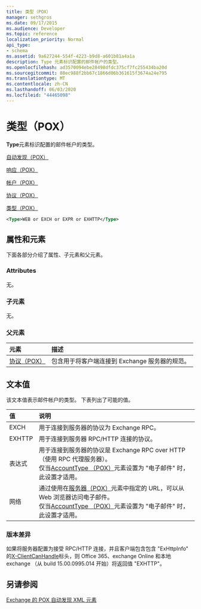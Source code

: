 ```yaml
---
title: 类型（POX）
manager: sethgros
ms.date: 09/17/2015
ms.audience: Developer
ms.topic: reference
localization_priority: Normal
api_type:
- schema
ms.assetid: 9a627244-554f-4223-b9d8-a601b81a4a1a
description: Type 元素标识配置的邮件帐户的类型。
ms.openlocfilehash: ad3570094ebe28498dfdc375cf7fc255434ba20d
ms.sourcegitcommit: 88ec988f2bb67c1866d06b361615f3674a24e795
ms.translationtype: MT
ms.contentlocale: zh-CN
ms.lasthandoff: 06/03/2020
ms.locfileid: "44465098"
---
```

# <a name="type-pox"></a>类型（POX）

**Type**元素标识配置的邮件帐户的类型。 
  
[自动发现（POX）](autodiscover-pox.md)
  
[响应（POX）](response-pox.md)
  
[帐户（POX）](account-pox.md)
  
[协议（POX）](protocol-pox.md)
  
[类型（POX）](type-pox.md)
  
```XML
<Type>WEB or EXCH or EXPR or EXHTTP</Type>
```

## <a name="attributes-and-elements"></a>属性和元素

下面各部分介绍了属性、子元素和父元素。
  
### <a name="attributes"></a>Attributes

无。
  
### <a name="child-elements"></a>子元素

无。
  
### <a name="parent-elements"></a>父元素

|**元素**|**描述**|
|:-----|:-----|
|[协议（POX）](protocol-pox.md) <br/> |包含用于将客户端连接到 Exchange 服务器的规范。  <br/> |
   
## <a name="text-value"></a>文本值

该文本值表示邮件帐户的类型。 下表列出了可能的值。
  
|**值**|**说明**|
|:-----|:-----|
|EXCH  <br/> |用于连接到服务器的协议为 Exchange RPC。  <br/> |
|EXHTTP  <br/> |用于连接到服务器 RPC/HTTP 连接的协议。  <br/> |
|表达式  <br/> |用于连接到服务器的协议是 Exchange RPC over HTTP （使用 RPC 代理服务器）。  <br/> 仅当[AccountType （POX）](accounttype-pox.md)元素设置为 "电子邮件" 时，此设置才适用。  <br/> |
|网络  <br/> |通过使用在[服务器（POX）](server-pox.md)元素中指定的 URL，可以从 Web 浏览器访问电子邮件。  <br/> 仅当[AccountType （POX）](accounttype-pox.md)元素设置为 "电子邮件" 时，此设置才适用。  <br/> |
   
### <a name="version-differences"></a>版本差异

如果将服务器配置为接受 RPC/HTTP 连接，并且客户端包含包含 "ExHttpInfo" 的[X-ClientCanHandle](pox-autodiscover-request-for-exchange.md)标头，则 Office 365、exchange Online 和本地 exchange （从 build 15.00.0995.014 开始）将返回值 "EXHTTP"。 
  
## <a name="see-also"></a>另请参阅



[Exchange 的 POX 自动发现 XML 元素](pox-autodiscover-xml-elements-for-exchange.md)

